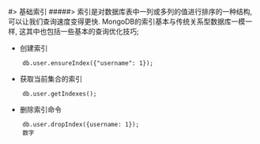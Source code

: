#> 基础索引
#####> 索引是对数据库表中一列或多列的值进行排序的一种结构, 可以让我们查询速度变得更快. MongoDB的索引基本与传统关系型数据库一模一样, 这其中也包括一些基本的查询优化技巧;

- 创建索引
```
    db.user.ensureIndex({"username": 1});
```
- 获取当前集合的索引
```
    db.user.getIndexes();
```
- 删除索引命令
```
    db.user.dropIndex({username: 1});
    数字
```

